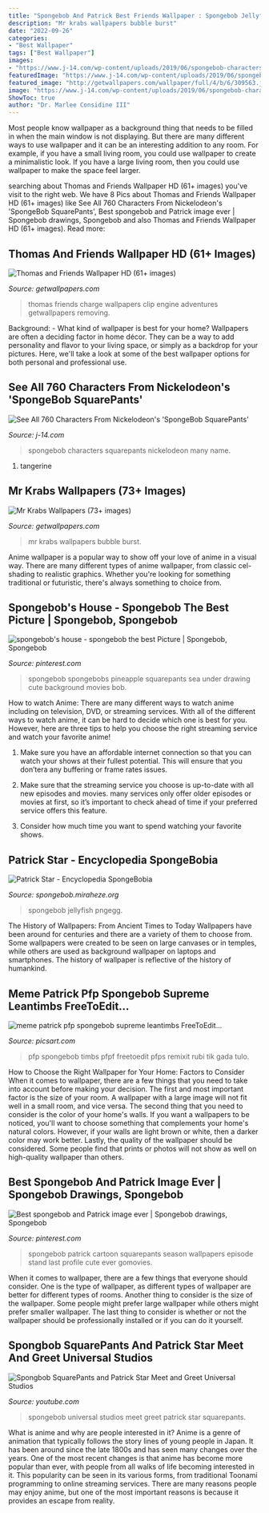 ```yaml
---
title: "Spongebob And Patrick Best Friends Wallpaper : Spongebob Jellyfish Pngegg"
description: "Mr krabs wallpapers bubble burst"
date: "2022-09-26"
categories:
- "Best Wallpaper"
tags: ["Best Wallpaper"]
images:
- "https://www.j-14.com/wp-content/uploads/2019/06/spongebob-characters.jpg?w=1024&amp;resize=1024%2C501"
featuredImage: "https://www.j-14.com/wp-content/uploads/2019/06/spongebob-characters.jpg?w=1024&amp;resize=1024%2C501"
featured_image: "http://getwallpapers.com/wallpaper/full/4/b/6/309563.jpg"
image: "https://www.j-14.com/wp-content/uploads/2019/06/spongebob-characters.jpg?w=1024&amp;resize=1024%2C501"
ShowToc: true
author: "Dr. Marlee Considine III"
---
```



Most people know wallpaper as a background thing that needs to be filled in when the main window is not displaying. But there are many different ways to use wallpaper and it can be an interesting addition to any room. For example, if you have a small living room, you could use wallpaper to create a minimalistic look. If you have a large living room, then you could use wallpaper to make the space feel larger.

	

		
searching about Thomas and Friends Wallpaper HD (61+ images) you've visit to the right web. We have 8 Pics about Thomas and Friends Wallpaper HD (61+ images) like See All 760 Characters From Nickelodeon&#039;s &#039;SpongeBob SquarePants&#039;, Best spongebob and Patrick image ever | Spongebob drawings, Spongebob and also Thomas and Friends Wallpaper HD (61+ images). Read more:
		
    
## Thomas And Friends Wallpaper HD (61+ Images)

<img loading=lazy src="http://getwallpapers.com/wallpaper/full/4/b/6/309563.jpg" onerror="this.onerror=null;this.src='https://tse3.mm.bing.net/th?id=OIP.qnEO50TzNjU4la62MMwN2gHaEK&amp;pid=15.1';" alt="Thomas and Friends Wallpaper HD (61+ images)">

_Source: getwallpapers.com_

>thomas friends charge wallpapers clip engine adventures getwallpapers removing. 

	

Background: - What kind of wallpaper is best for your home?
Wallpapers are often a deciding factor in home décor. They can be a way to add personality and flavor to your living space, or simply as a backdrop for your pictures. Here, we'll take a look at some of the best wallpaper options for both personal and professional use.

    
## See All 760 Characters From Nickelodeon&#039;s &#039;SpongeBob SquarePants&#039;

<img loading=lazy src="https://www.j-14.com/wp-content/uploads/2019/06/spongebob-characters.jpg?w=1024&amp;resize=1024%2C501" onerror="this.onerror=null;this.src='https://tse1.mm.bing.net/th?id=OIP.wUjGCONjncRLc8iA_YW1rgHaDn&amp;pid=15.1';" alt="See All 760 Characters From Nickelodeon&#039;s &#039;SpongeBob SquarePants&#039;">

_Source: j-14.com_

>spongebob characters squarepants nickelodeon many name. 

	

1. tangerine 

    
## Mr Krabs Wallpapers (73+ Images)

<img loading=lazy src="https://getwallpapers.com/wallpaper/full/2/a/0/816616-large-mr-krabs-wallpapers-1920x1080-for-htc.jpg" onerror="this.onerror=null;this.src='https://tse1.mm.bing.net/th?id=OIP.RarN4zWvh9NYpZ-WF_AcGQHaEK&amp;pid=15.1';" alt="Mr Krabs Wallpapers (73+ images)">

_Source: getwallpapers.com_

>mr krabs wallpapers bubble burst. 

	

Anime wallpaper is a popular way to show off your love of anime in a visual way. There are many different types of anime wallpaper, from classic cel-shading to realistic graphics. Whether you're looking for something traditional or futuristic, there's always something to choice from.

    
## Spongebob&#039;s House - Spongebob The Best Picture | Spongebob, Spongebob

<img loading=lazy src="https://i.pinimg.com/736x/ab/a9/8e/aba98e8177658aa1f0e430a3443a4bc4--spongebob-party-spongebob-squarepants.jpg" onerror="this.onerror=null;this.src='https://tse4.mm.bing.net/th?id=OIP.7ZGr1nZmiJ3oW0A4p9JbUQAAAA&amp;pid=15.1';" alt="spongebob&#039;s house - spongebob the best Picture | Spongebob, Spongebob">

_Source: pinterest.com_

>spongebob spongebobs pineapple squarepants sea under drawing cute background movies bob. 

	

How to watch Anime: There are many different ways to watch anime including on television, DVD, or streaming services.
With all of the different ways to watch anime, it can be hard to decide which one is best for you. However, here are three tips to help you choose the right streaming service and watch your favorite anime!
1. Make sure you have an affordable internet connection so that you can watch your shows at their fullest potential. This will ensure that you don’tera any buffering or frame rates issues.

2. Make sure that the streaming service you choose is up-to-date with all new episodes and movies. many services only offer older episodes or movies at first, so it’s important to check ahead of time if your preferred service offers this feature.

3. Consider how much time you want to spend watching your favorite shows.

    
## Patrick Star - Encyclopedia SpongeBobia

<img loading=lazy src="https://static.miraheze.org/spongebobwiki/4/46/Patrick.jpg" onerror="this.onerror=null;this.src='https://tse3.mm.bing.net/th?id=OIP.FlvAKgNL2b28Mog6axThEgAAAA&amp;pid=15.1';" alt="Patrick Star - Encyclopedia SpongeBobia">

_Source: spongebob.miraheze.org_

>spongebob jellyfish pngegg. 

	

The History of Wallpapers: From Ancient Times to Today
Wallpapers have been around for centuries and there are a variety of them to choose from. Some wallpapers were created to be seen on large canvases or in temples, while others are used as background wallpaper on laptops and smartphones. The history of wallpaper is reflective of the history of humankind.

    
## Meme Patrick Pfp Spongebob Supreme Leantimbs FreeToEdit...

<img loading=lazy src="https://cdn177.picsart.com/228079323024202.jpg" onerror="this.onerror=null;this.src='https://tse4.mm.bing.net/th?id=OIP.vKdiTiTvpUOADQzQ7fIkiAHaMI&amp;pid=15.1';" alt="meme patrick pfp spongebob supreme leantimbs FreeToEdit...">

_Source: picsart.com_

>pfp spongebob timbs pfpf freetoedit pfps remixit rubi tik gada tulo. 

	

How to Choose the Right Wallpaper for Your Home: Factors to Consider
When it comes to wallpaper, there are a few things that you need to take into account before making your decision. The first and most important factor is the size of your room. A wallpaper with a large image will not fit well in a small room, and vice versa. 
The second thing that you need to consider is the color of your home's walls. If you want a wallpapers to be noticed, you'll want to choose something that complements your home's natural colors. However, if your walls are light brown or white, then a darker color may work better. 
Lastly, the quality of the wallpaper should be considered. Some people find that prints or photos will not show as well on high-quality wallpaper than others.

    
## Best Spongebob And Patrick Image Ever | Spongebob Drawings, Spongebob

<img loading=lazy src="https://i.pinimg.com/736x/8a/62/0c/8a620c7e98b80c6c428e3cfa16fd9854--spongebob-patrick-obrian.jpg" onerror="this.onerror=null;this.src='https://tse1.mm.bing.net/th?id=OIP.B8PLgZy-HWoUBJ5gisn8mQHaES&amp;pid=15.1';" alt="Best spongebob and Patrick image ever | Spongebob drawings, Spongebob">

_Source: pinterest.com_

>spongebob patrick cartoon squarepants season wallpapers episode stand last profile cute ever gomovies. 

	

When it comes to wallpaper, there are a few things that everyone should consider. One is the type of wallpaper, as different types of wallpaper are better for different types of rooms. Another thing to consider is the size of the wallpaper. Some people might prefer large wallpaper while others might prefer smaller wallpaper. The last thing to consider is whether or not the wallpaper should be professionally installed or if you can do it yourself.

    
## Spongbob SquarePants And Patrick Star Meet And Greet Universal Studios

<img loading=lazy src="http://i.ytimg.com/vi/8eKp6QT05uI/maxresdefault.jpg" onerror="this.onerror=null;this.src='https://tse4.mm.bing.net/th?id=OIP.oSjghV2C_kceh9nZLMYVDQHaEK&amp;pid=15.1';" alt="Spongbob SquarePants and Patrick Star Meet and Greet Universal Studios">

_Source: youtube.com_

>spongebob universal studios meet greet patrick star squarepants. 

	

What is anime and why are people interested in it?
Anime is a genre of animation that typically follows the story lines of young people in Japan. It has been around since the late 1800s and has seen many changes over the years. One of the most recent changes is that anime has become more popular than ever, with people from all walks of life becoming interested in it. This popularity can be seen in its various forms, from traditional Toonami programming to online streaming services. There are many reasons people may enjoy anime, but one of the most important reasons is because it provides an escape from reality.

